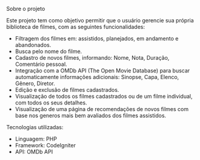Sobre o projeto

Este projeto tem como objetivo permitir que o usuário gerencie sua própria biblioteca de filmes, com as seguintes funcionalidades:

- Filtragem dos filmes em: assistidos, planejados, em andamento e abandonados.
- Busca pelo nome do filme.
- Cadastro de novos filmes, informando: Nome, Nota, Duração, Comentário pessoal.
- Integração com a OMDb API (The Open Movie Database) para buscar automaticamente informações adicionais: Sinopse, Capa, Elenco, Gênero, Diretor.
- Edição e exclusão de filmes cadastrados.
- Visualização de todos os filmes cadastrados ou de um filme individual, com todos os seus detalhes.
- Visualização de uma página de recomendações de novos filmes com base nos generos mais bem avaliados dos filmes assistidos.

Tecnologias utilizadas:

- Linguagem: PHP
- Framework: CodeIgniter
- API: OMDb API